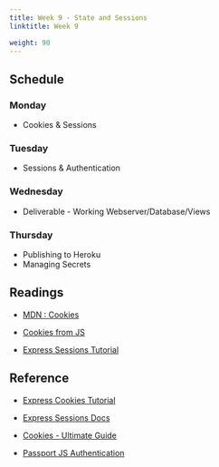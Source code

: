 ```yaml
---
title: Week 9 - State and Sessions
linktitle: Week 9

weight: 90
---
```


## Schedule

### Monday

* Cookies & Sessions

### Tuesday

* Sessions & Authentication

### Wednesday

* Deliverable - Working Webserver/Database/Views

### Thursday

* Publishing to Heroku
* Managing Secrets

## Readings

* [MDN : Cookies](https://developer.mozilla.org/en-US/docs/Web/HTTP/Cookies)

* [Cookies from JS](https://www.w3schools.com/js/js_cookies.asp)

* [Express Sessions Tutorial](https://www.tutorialspoint.com/expressjs/expressjs_sessions.htm)  

## Reference

* [Express Cookies Tutorial](https://www.tutorialspoint.com/expressjs/expressjs_cookies.htm)

* [Express Sessions Docs](https://expressjs.com/en/resources/middleware/session.html)

* [Cookies - Ultimate Guide](https://html.com/resources/cookies-ultimate-guide/)

* [Passport JS Authentication](http://www.passportjs.org/docs/username-password/)
